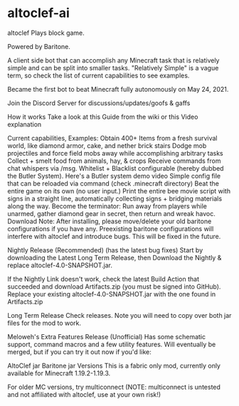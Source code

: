 # altoclef-ai
altoclef
Plays block game.

Powered by Baritone.

A client side bot that can accomplish any Minecraft task that is relatively simple and can be split into smaller tasks. "Relatively Simple" is a vague term, so check the list of current capabilities to see examples.

Became the first bot to beat Minecraft fully autonomously on May 24, 2021.

Join the Discord Server for discussions/updates/goofs & gaffs

How it works
Take a look at this Guide from the wiki or this Video explanation

Current capabilities, Examples:
Obtain 400+ Items from a fresh survival world, like diamond armor, cake, and nether brick stairs
Dodge mob projectiles and force field mobs away while accomplishing arbitrary tasks
Collect + smelt food from animals, hay, & crops
Receive commands from chat whispers via /msg. Whitelist + Blacklist configurable (hereby dubbed the Butler System). Here's a Butler system demo video
Simple config file that can be reloaded via command (check .minecraft directory)
Beat the entire game on its own (no user input.)
Print the entire bee movie script with signs in a straight line, automatically collecting signs + bridging materials along the way.
Become the terminator: Run away from players while unarmed, gather diamond gear in secret, then return and wreak havoc.
Download
Note: After installing, please move/delete your old baritone configurations if you have any. Preexisting baritone configurations will interfere with altoclef and introduce bugs. This will be fixed in the future.

Nightly Release (Recommended) (has the latest bug fixes)
Start by downloading the Latest Long Term Release, then Download the Nightly & replace altoclef-4.0-SNAPSHOT.jar.

If the Nightly Link doesn't work, check the latest Build Action that succeeded and download Artifacts.zip (you must be signed into GitHub). Replace your existing altoclef-4.0-SNAPSHOT.jar with the one found in Artifacts.zip

Long Term Release
Check releases. Note you will need to copy over both jar files for the mod to work.

Meloweh's Extra Features Release (Unofficial)
Has some schematic support, command macros and a few utility features. Will eventually be merged, but if you can try it out now if you'd like:

AltoClef jar
Baritone jar
Versions
This is a fabric only mod, currently only available for Minecraft 1.19.2-1.19.3.

For older MC versions, try multiconnect (NOTE: multiconnect is untested and not affiliated with altoclef, use at your own risk!)
